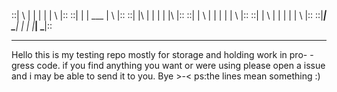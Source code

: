 ::|      \ |  |  | |  |      \    |::
::|       \|  |  ___  |       \   |::
::|   |\      |  | |  |   |\      |::
::|   | \     |  | |  |   | \     |::
::|   |  \    |  | |  |   |  \    |::
::|___|   \___|  | |  |___|   \___|::
_____________________________________
Hello this is my testing repo mostly
for storage and holding work in pro-
-gress code. if you find anything you
want or were using please open a issue
and i may be able to send it to you.
Bye >-< ps:the lines mean something :)
